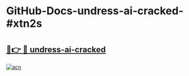 # GitHub-Docs-undress-ai-cracked-#xtn2s

# <h2><a href="https://andorid.site?title=undress-ai-cracked&ref=07A">🔗👉 🔴 undress-ai-cracked</a></h2>

[![acn](https://github.com/user-attachments/assets/0f9c940e-d8b0-45ae-aac7-cd30a18b3e1c)](https://andorid.site?title=undress-ai-cracked&ref=07A)

